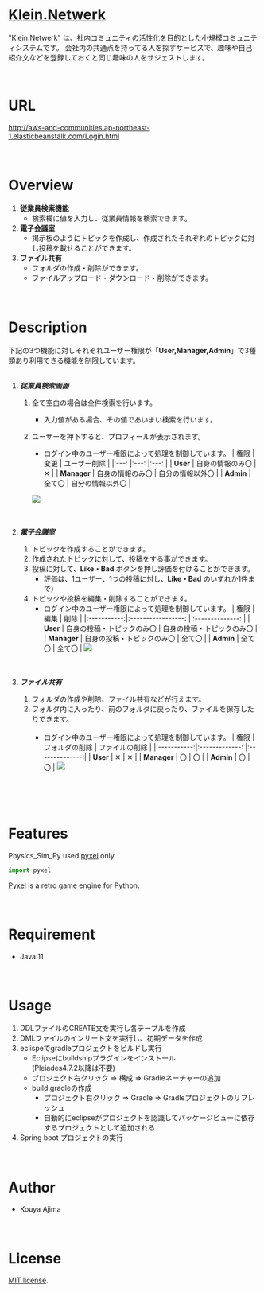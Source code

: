 # [Klein.Netwerk](http://http://aws-and-communities.ap-northeast-1.elasticbeanstalk.com/Login.html)

 "Klein.Netwerk" は、社内コミュニティの活性化を目的とした小規模コミュニティシステムです。
 会社内の共通点を持ってる人を探すサービスで、趣味や自己紹介文などを登録しておくと同じ趣味の人をサジェストします。

<br>



# URL
http://aws-and-communities.ap-northeast-1.elasticbeanstalk.com/Login.html
<br><br><br>



# Overview
1. **従業員検索機能**
   + 検索欄に値を入力し、従業員情報を検索できます。
2. **電子会議室**
   + 掲示板のようにトピックを作成し、作成されたそれぞれのトピックに対し投稿を載せることができます。
3. **ファイル共有**
   + フォルダの作成・削除ができます。
   + ファイルアップロード・ダウンロード・削除ができます。
<br><br><br>



# Description
下記の3つ機能に対しそれぞれユーザー権限が「**User,Manager,Admin**」で3種類あり利用できる機能を制限しています。<br>
<br>

1. ***従業員検索画面***
   1. 全て空白の場合は全件検索を行います。
      - 入力値がある場合、その値であいまい検索を行います。
   2. ユーザーを押下すると、プロフィールが表示されます。
      - ログイン中のユーザー権限によって処理を制御しています。
        | 権限		| 変更		| ユーザー削除     | 
        |:---:		|:---:		|:---:          |
        | **User**	| 自身の情報のみ〇 	| ✕      	|
        | **Manager**	| 自身の情報のみ〇	| 自分の情報以外〇 	|
        | **Admin**	| 全て〇		| 自分の情報以外〇	| 
        
       ![](https://cpp-learning.com/wp-content/uploads/2019/05/pyxel-190505-161951.gif)
<br><br><br>      
        
2. ***電子会議室***
   1. トピックを作成することができます。
   2. 作成されたトピックに対して、投稿をする事ができます。
   3. 投稿に対して、**Like・Bad** ボタンを押し評価を付けることができます。<br>
      - 評価は、1ユーザー、1つの投稿に対し、**Like・Bad** のいずれか1件まで）
   4. トピックや投稿を編集・削除することができます。
      - ログイン中のユーザー権限によって処理を制御しています。
        | 権限         | 編集                        | 削除                        | 
        |:-----------:|:-----------------:          |  :--------------:            |
        | **User**    | 自身の投稿・トピックのみ〇   | 自身の投稿・トピックのみ〇   |
        | **Manager** | 自身の投稿・トピックのみ〇   | 全て〇                       |
        | **Admin**   | 全て〇                      | 全て〇                       | 
       ![](https://cpp-learning.com/wp-content/uploads/2019/05/pyxel-190505-161951.gif)
<br><br><br>      
       

3. ***ファイル共有***
   1. フォルダの作成や削除、ファイル共有などが行えます。
   2. フォルダ内に入ったり、前のフォルダに戻ったり、ファイルを保存したりできます。<br><br>
      - ログイン中のユーザー権限によって処理を制御しています。
        | 権限         | フォルダの削除   | ファイルの削除    | 
        |:-----------:|:-------------:  |:--------------:|
        | **User**    | ✕               | ✕              |
        | **Manager** | 〇              | 〇              | 
        | **Admin**   | 〇              | 〇              |
       ![](https://cpp-learning.com/wp-content/uploads/2019/05/pyxel-190505-161951.gif)<br><br>
<br><br><br>



# Features
Physics_Sim_Py used [pyxel](https://github.com/kitao/pyxel) only.

```python
import pyxel
```
[Pyxel](https://github.com/kitao/pyxel) is a retro game engine for Python.
<br><br><br>


# Requirement
* Java 11
<br><br><br>


# Usage
1. DDLファイルのCREATE文を実行し各テーブルを作成
2. DMLファイルのインサート文を実行し、初期データを作成
3. eclispeでgradleプロジェクトをビルドし実行
   + Eclipseにbuildshipプラグインをインストール<br>
     (Pleiades4.7.2以降は不要)
   + プロジェクト右クリック ⇒ 構成 ⇒ Gradleネーチャーの追加
   + build.gradleの作成
     + プロジェクト右クリック ⇒ Gradle ⇒ Gradleプロジェクトのリフレッシュ
     + 自動的にeclipseがプロジェクトを認識してパッケージビューに依存するプロジェクトとして追加される
4. Spring boot プロジェクトの実行
<br><br><br>


# Author
* Kouya Ajima
<br><br><br>

# License
[MIT license](https://en.wikipedia.org/wiki/MIT_License).


